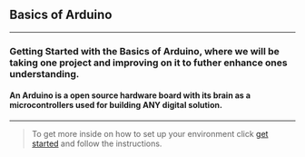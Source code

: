 ## Basics of Arduino

---

### Getting Started with the Basics of Arduino, where we will be taking one project and improving on it to futher enhance ones understanding.

#### An Arduino is a open source hardware board with its brain as a microcontrollers used for building **ANY** digital solution.

---

> To get more inside on how to set up your environment click [get started](https://www.arduino.cc/en/Guide/ArduinoUno#toc2) and follow the instructions.
